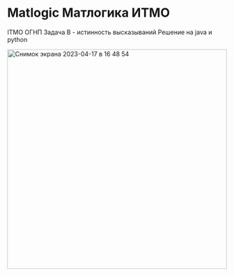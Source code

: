 # Matlogic Матлогика ИТМО
ITMO ОГНП
Задача B - истинность высказываний
Решение на java и python

<img width="504" alt="Снимок экрана 2023-04-17 в 16 48 54" src="https://user-images.githubusercontent.com/99689508/232503735-a516ccd6-fc83-40a4-ad76-9d9805126539.png">
